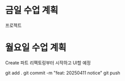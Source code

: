 # 금일 수업 계획
프로젝트

# 월요일 수업 계획
Create 파트 리팩토링부터 시작하고 UI할 예정

git add .
git commit -m "feat: 20250411 notice"
git push